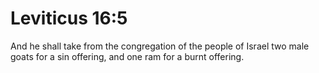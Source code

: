# Leviticus 16:5

And he shall take from the congregation of the people of Israel two male goats for a sin offering, and one ram for a burnt offering.
